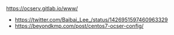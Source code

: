 https://ocserv.gitlab.io/www/

- https://twitter.com/Baibai_Lee_/status/1426951597460963329
- https://beyondkmp.com/post/centos7-ocser-config/

